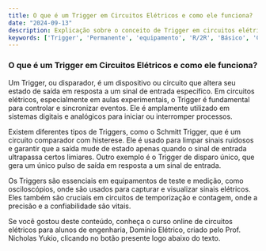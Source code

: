 ```yaml
---
title: O que é um Trigger em Circuitos Elétricos e como ele funciona?
date: "2024-09-13"
description: Explicação sobre o conceito de Trigger em circuitos elétricos e sua importância em aulas experimentais.
keywords: ['Trigger', 'Permanente', 'equipamento', 'R/2R', 'Básico', 'Conhecendo', 'TTL']
---
```


### O que é um Trigger em Circuitos Elétricos e como ele funciona?

Um Trigger, ou disparador, é um dispositivo ou circuito que altera seu estado de saída em resposta a um sinal de entrada específico. Em circuitos elétricos, especialmente em aulas experimentais, o Trigger é fundamental para controlar e sincronizar eventos. Ele é amplamente utilizado em sistemas digitais e analógicos para iniciar ou interromper processos.

Existem diferentes tipos de Triggers, como o Schmitt Trigger, que é um circuito comparador com histerese. Ele é usado para limpar sinais ruidosos e garantir que a saída mude de estado apenas quando o sinal de entrada ultrapassa certos limiares. Outro exemplo é o Trigger de disparo único, que gera um único pulso de saída em resposta a um sinal de entrada.

Os Triggers são essenciais em equipamentos de teste e medição, como osciloscópios, onde são usados para capturar e visualizar sinais elétricos. Eles também são cruciais em circuitos de temporização e contagem, onde a precisão e a confiabilidade são vitais.

Se você gostou deste conteúdo, conheça o curso online de circuitos elétricos para alunos de engenharia, Domínio Elétrico, criado pelo Prof. Nicholas Yukio, clicando no botão presente logo abaixo do texto.
